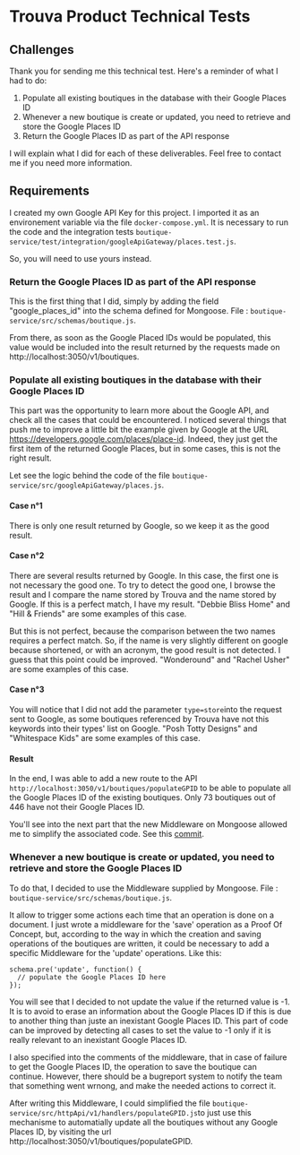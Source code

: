 # Trouva Product Technical Tests

## Challenges

Thank you for sending me this technical test. Here's a reminder of what I had to do:

1. Populate all existing boutiques in the database with their Google Places ID
2. Whenever a new boutique is create or updated, you need to retrieve and store the Google Places ID
3. Return the Google Places ID as part of the API response

I will explain what I did for each of these deliverables. Feel free to contact me if you need more information.

## Requirements

I created my own Google API Key for this project. I imported it as an environement variable via the file ```docker-compose.yml```. It is necessary to run the code and the integration tests ```boutique-service/test/integration/googleApiGateway/places.test.js```.

So, you will need to use yours instead.

### Return the Google Places ID as part of the API response

This is the first thing that I did, simply by adding the field "google_places_id" into the schema defined for Mongoose. File : ```boutique-service/src/schemas/boutique.js```.

From there, as soon as the Google Placed IDs would be populated, this value would be included into the result returned by the requests made on http://localhost:3050/v1/boutiques.

### Populate all existing boutiques in the database with their Google Places ID

This part was the opportunity to learn more about the Google API, and check all the cases that could be encountered. I noticed several things that push me to improve a little bit the example given by Google at the URL https://developers.google.com/places/place-id. Indeed, they just get the first item of the returned Google Places, but in some cases, this is not the right result.

Let see the logic behind the code of the file ```boutique-service/src/googleApiGateway/places.js```.

#### Case n°1

There is only one result returned by Google, so we keep it as the good result.

#### Case n°2

There are several results returned by Google. In this case, the first one is not necessary the good one. To try to detect the good one, I browse the result and I compare the name stored by Trouva and the name stored by Google. If this is a perfect match, I have my result. "Debbie Bliss Home" and "Hill & Friends" are some examples of this case.

But this is not perfect, because the comparison between the two names requires a perfect match. So, if the name is very slightly different on google because shortened, or with an acronym, the good result is not detected. I guess that this point could be improved. "Wonderound" and "Rachel Usher" are some examples of this case.

#### Case n°3

You will notice that I did not add the parameter ```type=store```into the request sent to Google, as some boutiques referenced by Trouva have not this keywords into their types' list on Google. "Posh Totty Designs" and "Whitespace Kids" are some examples of this case.

#### Result

In the end, I was able to add a new route to the API ```http://localhost:3050/v1/boutiques/populateGPID``` to be able to populate all the Google Places ID of the existing boutiques. Only 73 boutiques out of 446 have not their Google Places ID.

You'll see into the next part that the new Middleware on Mongoose allowed me to simplify the associated code. See this [commit](https://github.com/Kira2/product-technical-tests/commit/4828affd7fe9983b364cf57736a7ef8690580576).

### Whenever a new boutique is create or updated, you need to retrieve and store the Google Places ID

To do that, I decided to use the Middleware supplied by Mongoose. File : ```boutique-service/src/schemas/boutique.js```.

It allow to trigger some actions each time that an operation is done on a document. I just wrote a middleware for the 'save' operation as a Proof Of Concept, but, according to the way in which the creation and saving operations of the boutiques are written, it could be necessary to add a specific Middleware for the 'update' operations. Like this:

```
schema.pre('update', function() {
  // populate the Google Places ID here
});
```

You will see that I decided to not update the value if the returned value is -1. It is to avoid to erase an information about the Google Places ID if this is due to another thing than juste an inexistant Google Places ID. This part of code can be improved by detecting all cases to set the value to -1 only if it is really relevant to an inexistant Google Places ID.

I also specified into the comments of the middleware, that in case of failure to get the Google Places ID, the operation to save the boutique can continue. However, there should be a bugreport system to notify the team that something went wrnong, and make the needed actions to correct it.

After writing this Middleware, I could simplified the file ```boutique-service/src/httpApi/v1/handlers/populateGPID.js```to just use this mechanisme to automatially update all the boutiques without any Google Places ID, by visiting the url http://localhost:3050/v1/boutiques/populateGPID.
